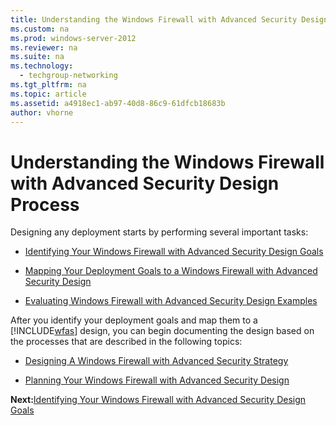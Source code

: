 ```yaml
---
title: Understanding the Windows Firewall with Advanced Security Design Process
ms.custom: na
ms.prod: windows-server-2012
ms.reviewer: na
ms.suite: na
ms.technology: 
  - techgroup-networking
ms.tgt_pltfrm: na
ms.topic: article
ms.assetid: a4918ec1-ab97-40d8-86c9-61dfcb18683b
author: vhorne
---
```

# Understanding the Windows Firewall with Advanced Security Design Process
Designing any deployment starts by performing several important tasks:  
  
-   [Identifying Your Windows Firewall with Advanced Security Design Goals](https://technet.microsoft.com/library/cc732023(v=ws.10).aspx)  
  
-   [Mapping Your Deployment Goals to a Windows Firewall with Advanced Security Design](https://technet.microsoft.com/library/cc725864(v=ws.10).aspx)  
  
-   [Evaluating Windows Firewall with Advanced Security Design Examples](https://technet.microsoft.com/library/cc771250(v=ws.10).aspx)  
  
After you identify your deployment goals and map them to a [!INCLUDE[wfas](../Token/wfas_md.md)] design, you can begin documenting the design based on the processes that are described in the following topics:  
  
-   [Designing A Windows Firewall with Advanced Security Strategy](https://technet.microsoft.com/library/cc771185(v=ws.10).aspx)  
  
-   [Planning Your Windows Firewall with Advanced Security Design](https://technet.microsoft.com/library/cc730841(v=ws.10).aspx)  
  
**Next:**[Identifying Your Windows Firewall with Advanced Security Design Goals](https://technet.microsoft.com/library/cc732023(v=ws.10).aspx)  
  

